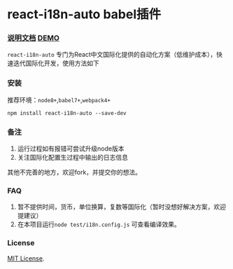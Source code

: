 # react-i18n-auto babel插件

### [说明文档](./doc.md)    [DEMO](./demo)




`react-i18n-auto` 专门为React中文国际化提供的自动化方案（低维护成本），快速迭代国际化开发，使用方法如下


### 安装

 推荐环境：`node8+`,`babel7+`,`webpack4+`

`npm install react-i18n-auto --save-dev`





### 备注
1. 运行过程如有报错可尝试升级node版本
2. 关注国际化配置生过程中输出的日志信息

其他不完善的地方，欢迎fork，并提交你的想法。

### FAQ

1. 暂不提供时间，货币，单位换算，复数等国际化（暂时没想好解决方案，欢迎提建议）
2. 在本项目运行`node test/i18n.config.js` 可查看编译效果。


### License
[MIT License](https://github.com/mr18/react-i18n-auto/blob/master/LICENSE).




















